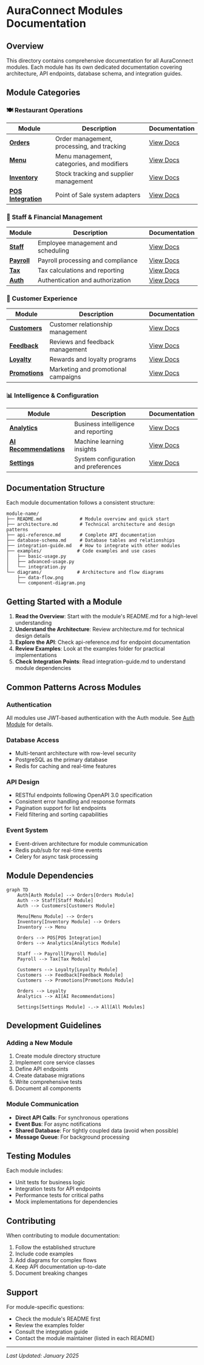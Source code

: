 # AuraConnect Modules Documentation

## Overview

This directory contains comprehensive documentation for all AuraConnect modules. Each module has its own dedicated documentation covering architecture, API endpoints, database schema, and integration guides.

## Module Categories

### 🍽️ Restaurant Operations

| Module | Description | Documentation |
|--------|-------------|--------------|
| **[Orders](./orders/README.md)** | Order management, processing, and tracking | [View Docs](./orders/README.md) |
| **[Menu](./menu/README.md)** | Menu management, categories, and modifiers | [View Docs](./menu/README.md) |
| **[Inventory](./inventory/README.md)** | Stock tracking and supplier management | [View Docs](./inventory/README.md) |
| **[POS Integration](./pos/README.md)** | Point of Sale system adapters | [View Docs](./pos/README.md) |

### 👥 Staff & Financial Management

| Module | Description | Documentation |
|--------|-------------|--------------|
| **[Staff](./staff/README.md)** | Employee management and scheduling | [View Docs](./staff/README.md) |
| **[Payroll](./payroll/README.md)** | Payroll processing and compliance | [View Docs](./payroll/README.md) |
| **[Tax](./tax/README.md)** | Tax calculations and reporting | [View Docs](./tax/README.md) |
| **[Auth](./auth/README.md)** | Authentication and authorization | [View Docs](./auth/README.md) |

### 🎯 Customer Experience

| Module | Description | Documentation |
|--------|-------------|--------------|
| **[Customers](./customers/README.md)** | Customer relationship management | [View Docs](./customers/README.md) |
| **[Feedback](./feedback/README.md)** | Reviews and feedback management | [View Docs](./feedback/README.md) |
| **[Loyalty](./loyalty/README.md)** | Rewards and loyalty programs | [View Docs](./loyalty/README.md) |
| **[Promotions](./promotions/README.md)** | Marketing and promotional campaigns | [View Docs](./promotions/README.md) |

### 📊 Intelligence & Configuration

| Module | Description | Documentation |
|--------|-------------|--------------|
| **[Analytics](./analytics/README.md)** | Business intelligence and reporting | [View Docs](./analytics/README.md) |
| **[AI Recommendations](./ai_recommendations/README.md)** | Machine learning insights | [View Docs](./ai_recommendations/README.md) |
| **[Settings](./settings/README.md)** | System configuration and preferences | [View Docs](./settings/README.md) |

## Documentation Structure

Each module documentation follows a consistent structure:

```
module-name/
├── README.md              # Module overview and quick start
├── architecture.md        # Technical architecture and design patterns
├── api-reference.md       # Complete API documentation
├── database-schema.md     # Database tables and relationships
├── integration-guide.md   # How to integrate with other modules
├── examples/             # Code examples and use cases
│   ├── basic-usage.py
│   ├── advanced-usage.py
│   └── integration.py
└── diagrams/             # Architecture and flow diagrams
    ├── data-flow.png
    └── component-diagram.png
```

## Getting Started with a Module

1. **Read the Overview**: Start with the module's README.md for a high-level understanding
2. **Understand the Architecture**: Review architecture.md for technical design details
3. **Explore the API**: Check api-reference.md for endpoint documentation
4. **Review Examples**: Look at the examples folder for practical implementations
5. **Check Integration Points**: Read integration-guide.md to understand module dependencies

## Common Patterns Across Modules

### Authentication
All modules use JWT-based authentication with the Auth module. See [Auth Module](./auth/README.md) for details.

### Database Access
- Multi-tenant architecture with row-level security
- PostgreSQL as the primary database
- Redis for caching and real-time features

### API Design
- RESTful endpoints following OpenAPI 3.0 specification
- Consistent error handling and response formats
- Pagination support for list endpoints
- Field filtering and sorting capabilities

### Event System
- Event-driven architecture for module communication
- Redis pub/sub for real-time events
- Celery for async task processing

## Module Dependencies

```mermaid
graph TD
    Auth[Auth Module] --> Orders[Orders Module]
    Auth --> Staff[Staff Module]
    Auth --> Customers[Customers Module]
    
    Menu[Menu Module] --> Orders
    Inventory[Inventory Module] --> Orders
    Inventory --> Menu
    
    Orders --> POS[POS Integration]
    Orders --> Analytics[Analytics Module]
    
    Staff --> Payroll[Payroll Module]
    Payroll --> Tax[Tax Module]
    
    Customers --> Loyalty[Loyalty Module]
    Customers --> Feedback[Feedback Module]
    Customers --> Promotions[Promotions Module]
    
    Orders --> Loyalty
    Analytics --> AI[AI Recommendations]
    
    Settings[Settings Module] -.-> All[All Modules]
```

## Development Guidelines

### Adding a New Module

1. Create module directory structure
2. Implement core service classes
3. Define API endpoints
4. Create database migrations
5. Write comprehensive tests
6. Document all components

### Module Communication

- **Direct API Calls**: For synchronous operations
- **Event Bus**: For async notifications
- **Shared Database**: For tightly coupled data (avoid when possible)
- **Message Queue**: For background processing

## Testing Modules

Each module includes:
- Unit tests for business logic
- Integration tests for API endpoints
- Performance tests for critical paths
- Mock implementations for dependencies

## Contributing

When contributing to module documentation:
1. Follow the established structure
2. Include code examples
3. Add diagrams for complex flows
4. Keep API documentation up-to-date
5. Document breaking changes

## Support

For module-specific questions:
- Check the module's README first
- Review the examples folder
- Consult the integration guide
- Contact the module maintainer (listed in each README)

---

*Last Updated: January 2025*